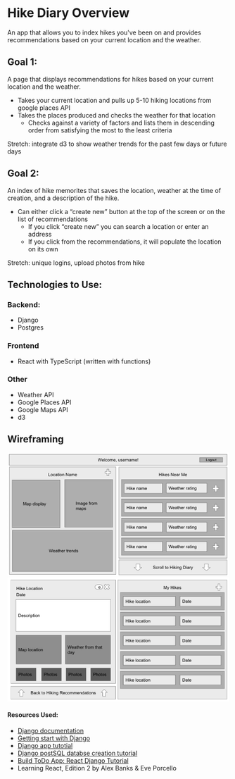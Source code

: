 # Hike Diary Overview
An app that allows you to index hikes you've been on and provides recommendations based on your current location and the weather.

## Goal 1:
A page that displays recommendations for hikes based on your current location and the weather.
* Takes your current location and pulls up 5-10 hiking locations from google places API
* Takes the places produced and checks the weather for that location
    * Checks against a variety of factors and lists them in descending order from satisfying the most to the least criteria

Stretch: integrate d3 to show weather trends for the past few days or future days

## Goal 2:
An index of hike memorites that saves the location, weather at the time of creation, and a description of the hike.
* Can either click a “create new” button at the top of the screen or on the list of recommendations
    * If you click “create new” you can search a location or enter an address
    * If you click from the recommendations, it will populate the location on its own

Stretch: unique logins, upload photos from hike

## Technologies to Use:
### Backend:
* Django
* Postgres

### Frontend
* React with TypeScript (written with functions)

### Other
* Weather API
* Google Places API
* Google Maps API
* d3

## Wireframing
![Recommendations Wireframe](/readme_images/recommendations.png)
![Diary Wireframe](/readme_images/diary.png)

#### Resources Used:
- [Django documentation](https://docs.djangoproject.com/en/3.2/)
- [Getting start with Django](https://www.djangoproject.com/start/)
- [Django app tutotial](https://docs.djangoproject.com/en/3.2/intro/tutorial01/)
- [Django postSQL databse creation tutorial](https://www.digitalocean.com/community/tutorials/how-to-use-postgresql-with-your-django-application-on-ubuntu-14-04)
- [Build ToDo App: React Django Tutorial](https://www.digitalocean.com/community/tutorials/build-a-to-do-application-using-django-and-react)
- Learning React, Edition 2 by Alex Banks & Eve Porcello